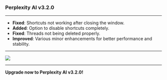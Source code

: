 ### **Perplexity AI v3.2.0**

---

- **Fixed**: Shortcuts not working after closing the window.
- **Added**: Option to disable shortcuts completely.
- **Fixed**: Threads not being deleted properly.
- **Improved**: Various minor enhancements for better performance and stability.

---

<img src='https://raw.githubusercontent.com/ezeslucky/perplexity-ai-app/refs/tags/v3.1.0/assets/screenshots/perplexity_app.png'>

---

**Upgrade now to Perplexity AI v3.2.0!**
